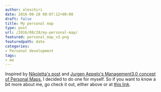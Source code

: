 ```yaml
---
author: alexchiri
date: 2016-08-28 08:07:12+00:00
draft: false
title: My personal map
type: post
url: /2016/08/28/my-personal-map/
featured: personal_map_v3.png
featuredpath: date
categories:
- Personal development
tags:
- me
---
```


Inspired by [Nikoletta's post](http://www.nikolettatatar.com/blog/why-values-matter) and [Jurgen Appelo's Management3.0 concept of Personal Maps](https://management30.com/practice/personal-maps/), I decided to do one for myself. So if you want to know a bit more about me, go check it out, either above or at [this link](https://02f3b4b6141f4e501887-67ab80ec00c7299bd1255995bf933a71.ssl.cf2.rackcdn.com/personal_map_v3.png).
